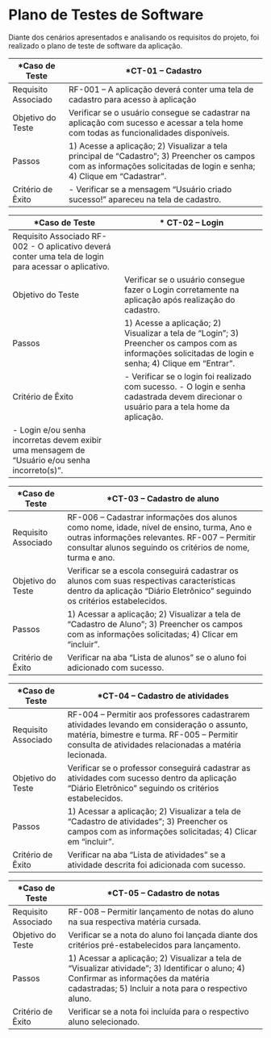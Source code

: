 # Plano de Testes de Software
Diante dos cenários apresentados e analisando os requisitos do projeto, foi realizado o plano de teste de software da aplicação. 

|*Caso de Teste      | *CT-01 – Cadastro            | 
|------------------|-------------------------------|
| Requisito Associado | RF-001 – A aplicação deverá conter uma tela de cadastro para acesso à aplicação | 
|Objetivo do Teste| Verificar se o usuário consegue se cadastrar na aplicação com sucesso e acessar a tela home com todas as funcionalidades disponíveis.| 
|Passos   |1) Acesse a aplicação; 2) Visualizar a tela principal de “Cadastro”; 3) Preencher os campos com as informações solicitadas de login e senha; 4) Clique em “Cadastrar”.| 
| Critério de Êxito| - Verificar se a mensagem “Usuário criado sucesso!” apareceu na tela de cadastro.|

|*Caso de Teste      | * CT-02 – Login           | 
|------------------|-------------------------------|
| Requisito Associado RF-002 - O aplicativo deverá conter uma tela de login para acessar o aplicativo. | 
|Objetivo do Teste| Verificar se o usuário consegue fazer o Login corretamente na aplicação após realização do cadastro. | 
|Passos   |1) Acesse a aplicação; 2) Visualizar a tela de “Login”; 3) Preencher os campos com as informações solicitadas de login e senha; 4) Clique em “Entrar”. | 
| Critério de Êxito| - Verificar se o login foi realizado com sucesso. - O login e senha cadastrada devem direcionar o usuário para a tela home da aplicação. 
- Login e/ou senha incorretas devem exibir uma mensagem de “Usuário e/ou senha incorreto(s)”. |

|*Caso de Teste      | *CT-03 – Cadastro de aluno            | 
|------------------|-------------------------------|
| Requisito Associado | RF-006 – Cadastrar informações dos alunos como nome, idade, nível de ensino, turma, Ano e outras informações relevantes. RF-007 – Permitir consultar alunos seguindo os critérios de nome, turma e ano.| 
|Objetivo do Teste|Verificar se a escola conseguirá cadastrar os alunos com suas respectivas características dentro da aplicação “Diário Eletrônico” seguindo os critérios estabelecidos.| 
|Passos   |1) Acessar a aplicação; 2) Visualizar a tela de “Cadastro de Aluno”; 3) Preencher os campos com as informações solicitadas; 4) Clicar em “incluir”.| 
| Critério de Êxito| Verificar na aba “Lista de alunos” se o aluno foi adicionado com sucesso.| 

|*Caso de Teste      | *CT-04 – Cadastro de atividades           | 
|------------------|-------------------------------|
| Requisito Associado | RF-004 – Permitir aos professores cadastrarem atividades levando em consideração o assunto, matéria, bimestre e turma. RF-005 – Permitir consulta de atividades relacionadas a matéria lecionada.| 
|Objetivo do Teste|Verificar se o professor conseguirá cadastrar as atividades com sucesso dentro da aplicação “Diário Eletrônico” seguindo os critérios estabelecidos.| 
|Passos   |1) Acessar a aplicação; 2) Visualizar a tela de “Cadastro de atividades”; 3) Preencher os campos com as informações solicitadas; 4) Clicar em “incluir”.| 
| Critério de Êxito| Verificar na aba “Lista de atividades” se a atividade descrita foi adicionada com sucesso.| 

|*Caso de Teste      | *CT-05 – Cadastro de notas            | 
|------------------|-------------------------------|
| Requisito Associado | RF-008 – Permitir lançamento de notas do aluno na sua respectiva matéria cursada.| 
|Objetivo do Teste|Verificar se a nota do aluno foi lançada diante dos critérios pré-estabelecidos para lançamento.| 
|Passos   |1) Acessar a aplicação; 2) Visualizar a tela de “Visualizar atividade”; 3) Identificar o aluno; 4) Confirmar as informações da matéria cadastradas; 5) Incluir a nota para o respectivo aluno.| 
| Critério de Êxito| Verificar se a nota foi incluída para o respectivo aluno selecionado.| 
